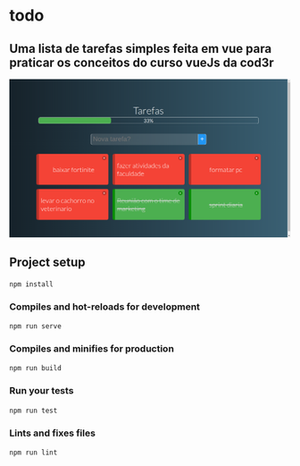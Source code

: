 # todo

## Uma lista de tarefas simples feita em vue para praticar os conceitos do curso vueJs da cod3r

![alt text](./public/todo.png)

## Project setup
```
npm install
```

### Compiles and hot-reloads for development
```
npm run serve
```

### Compiles and minifies for production
```
npm run build
```

### Run your tests
```
npm run test
```

### Lints and fixes files
```
npm run lint
```

